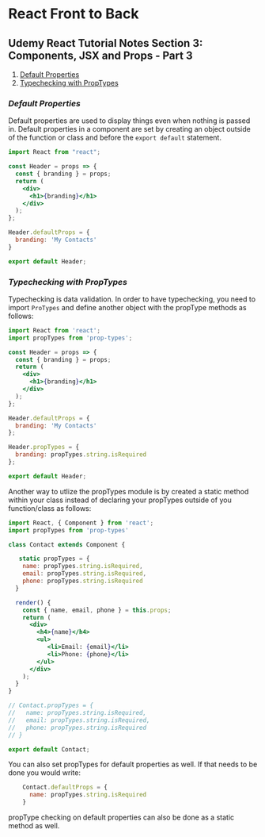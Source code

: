 # React Front to Back

## Udemy React Tutorial Notes Section 3: Components, JSX and Props - Part 3

1. [ Default Properties ](#default-properties)
2. [ Typechecking with PropTypes ](#typechecking-with-proptypes)

<a data="default-properties"></a>
### **_Default Properties_**


Default properties are used to display things even when nothing is passed in. Default properties in a component are set by creating an object outside of the function or class and before the ```export default``` statement.

```jsx
import React from "react";

const Header = props => {
  const { branding } = props;
  return (
    <div>
      <h1>{branding}</h1>
    </div>
  );
};

Header.defaultProps = {
  branding: 'My Contacts'
}

export default Header;
```

<a data="typechecking-with-proptypes"></a>
### **_Typechecking with PropTypes_**

Typechecking is data validation. In order to have typechecking, you need to import ```ProTypes``` and define another object with the propType methods as follows:

```jsx
import React from 'react';
import propTypes from 'prop-types';

const Header = props => {
  const { branding } = props;
  return (
    <div>
      <h1>{branding}</h1>
    </div>
  );
};

Header.defaultProps = {
  branding: 'My Contacts'
};

Header.propTypes = {
  branding: propTypes.string.isRequired
};

export default Header;
```
Another way to utlize the propTypes module is by created a static method within your class instead of declaring your propTypes outside of you function/class as follows:

```jsx
import React, { Component } from 'react';
import propTypes from 'prop-types'

class Contact extends Component {

   static propTypes = {
    name: propTypes.string.isRequired,
    email: propTypes.string.isRequired,
    phone: propTypes.string.isRequired
  }

  render() {
    const { name, email, phone } = this.props;
    return (
      <div>
        <h4>{name}</h4>
        <ul>
           <li>Email: {email}</li>
           <li>Phone: {phone}</li>
        </ul>
      </div>
    );
  }
}

// Contact.propTypes = {
//   name: propTypes.string.isRequired,
//   email: propTypes.string.isRequired,
//   phone: propTypes.string.isRequired
// }

export default Contact;
```

You can also set propTypes for default properties as well. If that needs to be done you would write:

```jsx
    Contact.defaultProps = {
      name: propTypes.string.isRequired
    }
```

propType checking on default properties can also be done as a static method as well.